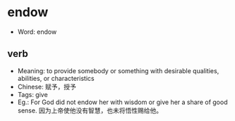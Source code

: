 # endow

- Word: endow

## verb

- Meaning: to provide somebody or something with desirable qualities, abilities, or characteristics
- Chinese: 赋予，授予
- Tags: give
- Eg.: For God did not endow her with wisdom or give her a share of good sense. 因为上帝使他没有智慧，也未将悟性赐给他。

